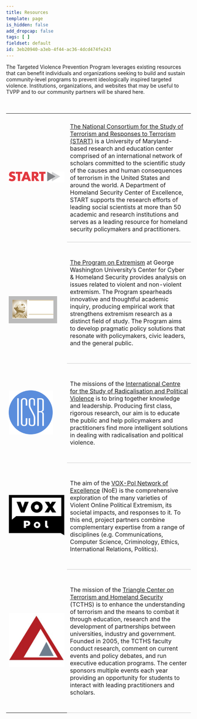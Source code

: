 ```yaml
---
title: Resources
template: page
is_hidden: false
add_dropcap: false
tags: [ ]
fieldset: default
id: 3eb20940-a3eb-4f44-ac36-4dcd474fe243
---
```

  The Targeted Violence Prevention Program leverages existing resources that can benefit individuals
  and organizations seeking to build and sustain community-level programs to prevent ideologically
  inspired targeted violence. Institutions, organizations, and websites that may be useful to TVPP and
  to our community partners will be shared here.


<style>
table td.text-sm {
    font-size: 16px !important;
    /*font-family: 'Lato', sans-serif;*/
}
.resource-logo {
  padding-top: 10px; 
  padding-bottom: 10px;
  }
</style>
<table class='table table-borderless' style="margin-top: 50px;">
				<tr>

<td width="25%" style="vertical-align: middle;" class="text-center pad">
							<a href="http://www.start.umd.edu/" target="_blank"><img src="/assets/img/start-logo.png" alt="Start"></a>
					</td>

<td class="text-sm" style="border-bottom: 1px solid #ccc; padding-bottom: 25px;padding-top: 25px;"><a href="http://www.start.umd.edu/" target="_blank">
The National Consortium for the Study of Terrorism and Responses to Terrorism (START)</a> is a University of Maryland-based research and education center comprised of an international network of scholars committed to the scientific study of the causes and human consequences of terrorism in the United States and around the world. A Department of Homeland Security Center of Excellence, START supports the research efforts of leading social scientists at more than 50 academic and research institutions and serves as a leading resource for homeland security policymakers and practitioners.

</td>

</tr>


<tr>
	<td width="33%" style="">
						

<div class="text-center resource-logo" style="background: #bbb; padding: 10px; 15px 10px 15px; margin-right: 20px; margin-top: 40px">
								<a href="http://icsr.info/" target="_blank"><img src="/assets/img/gwu-logo.png" alt="ICSR logo"></a>
					  </a>
						</div>
					</td>

<td class="text-sm" style="border-bottom: 1px solid #ccc; padding-top: 45px; padding-bottom: 45px;">
						<a href="https://cchs.gwu.edu/program-extremism" target="_blank">The Program on Extremism</a> at George Washington University’s Center for Cyber & Homeland Security provides analysis on issues related to violent and non-violent extremism. The Program spearheads innovative and thoughtful academic inquiry, producing empirical work that strengthens extremism research as a distinct field of study. The Program aims to develop pragmatic policy solutions that resonate with policymakers, civic leaders, and the general public.
					</td>

</tr>

<tr>

<td width="33%" style="">
						<div class="text-center resource-logo">
								<a href="http://icsr.info/" target="_blank"><img src="/assets/img/icsr-logo.png" width="120" alt="ICSR logo"></a>
					  </a>
						</div>
					</td>

<td class="text-sm" style="border-bottom: 1px solid #ccc; padding-top: 45px; padding-bottom: 45px;">
						The missions of the <a href="http://icsr.info/" target="_blank">International Centre for the Study of Radicalisation and Political Violence</a> is to bring together knowledge and leadership. Producing first class, rigorous research, our aim is to educate the public and help policymakers and practitioners find more intelligent solutions in dealing with radicalisation and political violence.
					</td>

</tr>

<tr>

<td width="33%" style="">

<div class="text-center resource-logo">
								<a href="http://voxpol.eu/" target="_blank"><img src="/assets/img/vox-logo.jpg" width="175" alt="Virtual Centre of Excellence for Research in Violent Online Political Extremism logo"></a>
						</a>
						</div>

</td>

<td class="text-sm" style="border-bottom: 1px solid #ccc; padding-top: 45px; padding-bottom: 45px;">
						The aim of the <a href="http://voxpol.eu/" target="_blank">VOX-Pol Network of Excellence</a> (NoE) is the comprehensive exploration of the many varieties of Violent Online Political Extremism, its societal impacts, and responses to it. To this end, project partners combine complementary expertise from a range of disciplines (e.g. Communications, Computer Science, Criminology, Ethics, International Relations, Politics).​​
					</td>

</tr>

<tr>

<td width="33%" style="">
		<div class="text-center resource-logo">
								<a href="http://sites.duke.edu/tcths/" target="_blank"><img src="/assets/img/triangle-logo.jpg" width="175" alt="Triangle Center on Terrorism and Homeland Security"></a>
						</a>
						</div>

</td>

<td class="text-sm" style="border-bottom: 1px solid #ccc; padding-top: 45px; padding-bottom: 45px;">
					The mission of the <a href="http://sites.duke.edu/tcths/" target="_blank">Triangle Center on Terrorism and Homeland Security</a> (TCTHS) is to enhance the understanding of terrorism and the means to combat it through education, research and the development of partnerships between universities, industry and government. Founded in 2005, the TCTHS faculty conduct research, comment on current events and policy debates, and run executive education programs. The center sponsors multiple events each year providing an opportunity for students to interact with leading practitioners and scholars.
					</td>

</tr>

</table>
